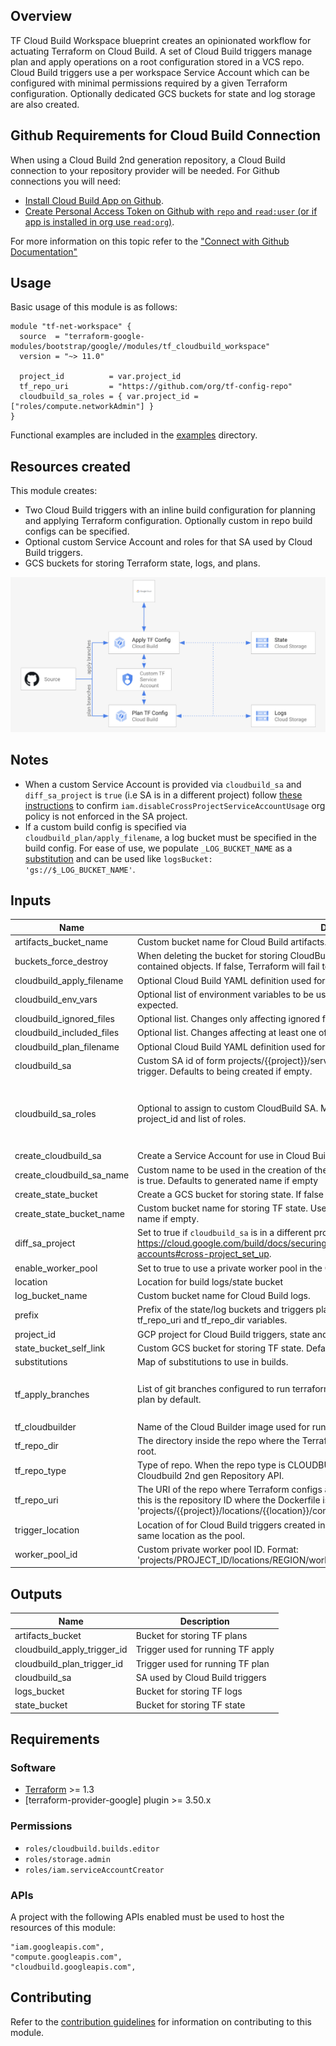 ## Overview

TF Cloud Build Workspace blueprint creates an opinionated workflow for actuating Terraform on Cloud Build. A set of Cloud Build triggers manage plan and apply operations on a root configuration stored in a VCS repo. Cloud Build triggers use a per workspace Service Account which can be configured with minimal permissions required by a given Terraform configuration. Optionally dedicated GCS buckets for state and log storage are also created.

## Github Requirements for Cloud Build Connection

When using a Cloud Build 2nd generation repository, a Cloud Build connection to your repository provider will be needed. For Github connections you will need:

- [Install Cloud Build App on Github](https://github.com/apps/google-cloud-build).
- [Create Personal Access Token on Github with `repo` and `read:user` (or if app is installed in org use `read:org`)](https://docs.github.com/en/authentication/keeping-your-account-and-data-secure/creating-a-personal-access-token).

For more information on this topic refer to the ["Connect with Github Documentation"](https://cloud.google.com/build/docs/automating-builds/github/connect-repo-github?generation=2nd-gen)

## Usage

Basic usage of this module is as follows:

```hcl
module "tf-net-workspace" {
  source  = "terraform-google-modules/bootstrap/google//modules/tf_cloudbuild_workspace"
  version = "~> 11.0"

  project_id          = var.project_id
  tf_repo_uri         = "https://github.com/org/tf-config-repo"
  cloudbuild_sa_roles = { var.project_id = ["roles/compute.networkAdmin"] }
}
```

Functional examples are included in the [examples](../../examples/) directory.

## Resources created

This module creates:
- Two Cloud Build triggers with an inline build configuration for planning and applying Terraform configuration. Optionally custom in repo build configs can be specified.
- Optional custom Service Account and roles for that SA used by Cloud Build triggers.
- GCS buckets for storing Terraform state, logs, and plans.

![](./assets/arch.png)

## Notes
- When a custom Service Account is provided via `cloudbuild_sa` and `diff_sa_project` is `true` (i.e SA is in a different project) follow [these instructions](https://cloud.google.com/build/docs/securing-builds/configure-user-specified-service-accounts#cross-project_set_up) to confirm `iam.disableCrossProjectServiceAccountUsage` org policy is not enforced in the SA project.
- If a custom build config is specified via `cloudbuild_plan/apply_filename`, a log bucket must be specified in the build config. For ease of use, we populate `_LOG_BUCKET_NAME` as a [substitution](https://cloud.google.com/build/docs/configuring-builds/substitute-variable-values) and can be used like `logsBucket: 'gs://$_LOG_BUCKET_NAME'`.

<!-- BEGINNING OF PRE-COMMIT-TERRAFORM DOCS HOOK -->
## Inputs

| Name | Description | Type | Default | Required |
|------|-------------|------|---------|:--------:|
| artifacts\_bucket\_name | Custom bucket name for Cloud Build artifacts. | `string` | `""` | no |
| buckets\_force\_destroy | When deleting the bucket for storing CloudBuild logs/TF state, this boolean option will delete all contained objects. If false, Terraform will fail to delete buckets which contain objects. | `bool` | `false` | no |
| cloudbuild\_apply\_filename | Optional Cloud Build YAML definition used for terraform apply. Defaults to using inline definition. | `string` | `null` | no |
| cloudbuild\_env\_vars | Optional list of environment variables to be used in builds. List of strings of form KEY=VALUE expected. | `list(string)` | `[]` | no |
| cloudbuild\_ignored\_files | Optional list. Changes only affecting ignored files will not invoke a build. | `list(string)` | `[]` | no |
| cloudbuild\_included\_files | Optional list. Changes affecting at least one of these files will invoke a build. | `list(string)` | `[]` | no |
| cloudbuild\_plan\_filename | Optional Cloud Build YAML definition used for terraform plan. Defaults to using inline definition. | `string` | `null` | no |
| cloudbuild\_sa | Custom SA id of form projects/{{project}}/serviceAccounts/{{email}} to be used by the CloudBuild trigger. Defaults to being created if empty. | `string` | `""` | no |
| cloudbuild\_sa\_roles | Optional to assign to custom CloudBuild SA. Map of project name or any static key to object with project\_id and list of roles. | <pre>map(object({<br>    project_id = string<br>    roles      = list(string)<br>  }))</pre> | `{}` | no |
| create\_cloudbuild\_sa | Create a Service Account for use in Cloud Build. If false `cloudbuild_sa` has to be specified. | `bool` | `true` | no |
| create\_cloudbuild\_sa\_name | Custom name to be used in the creation of the Cloud Build service account if `create_cloudbuild_sa` is true. Defaults to generated name if empty | `string` | `""` | no |
| create\_state\_bucket | Create a GCS bucket for storing state. If false `state_bucket_self_link` has to be specified. | `bool` | `true` | no |
| create\_state\_bucket\_name | Custom bucket name for storing TF state. Used if `create_state_bucket` is true. Defaults to generated name if empty. | `string` | `""` | no |
| diff\_sa\_project | Set to true if `cloudbuild_sa` is in a different project for setting up https://cloud.google.com/build/docs/securing-builds/configure-user-specified-service-accounts#cross-project_set_up. | `bool` | `false` | no |
| enable\_worker\_pool | Set to true to use a private worker pool in the Cloud Build Trigger. | `bool` | `false` | no |
| location | Location for build logs/state bucket | `string` | `"us-central1"` | no |
| log\_bucket\_name | Custom bucket name for Cloud Build logs. | `string` | `""` | no |
| prefix | Prefix of the state/log buckets and triggers planning/applying config. If unset computes a prefix from tf\_repo\_uri and tf\_repo\_dir variables. | `string` | `""` | no |
| project\_id | GCP project for Cloud Build triggers, state and log buckets. | `string` | n/a | yes |
| state\_bucket\_self\_link | Custom GCS bucket for storing TF state. Defaults to being created if empty. | `string` | `""` | no |
| substitutions | Map of substitutions to use in builds. | `map(string)` | `{}` | no |
| tf\_apply\_branches | List of git branches configured to run terraform apply Cloud Build trigger. All other branches will run plan by default. | `list(string)` | <pre>[<br>  "main"<br>]</pre> | no |
| tf\_cloudbuilder | Name of the Cloud Builder image used for running build steps. | `string` | `"hashicorp/terraform:1.3.10"` | no |
| tf\_repo\_dir | The directory inside the repo where the Terrafrom root config is located. If empty defaults to repo root. | `string` | `""` | no |
| tf\_repo\_type | Type of repo. When the repo type is CLOUDBUILD\_V2\_REPOSITORY, it will use the generic Cloudbuild 2nd gen Repository API. | `string` | `"CLOUD_SOURCE_REPOSITORIES"` | no |
| tf\_repo\_uri | The URI of the repo where Terraform configs are stored. If using Cloud Build Repositories (2nd Gen) this is the repository ID where the Dockerfile is stored. Repository ID Format is 'projects/{{project}}/locations/{{location}}/connections/{{parent\_connection}}/repositories/{{name}}'. | `string` | `""` | no |
| trigger\_location | Location of for Cloud Build triggers created in the workspace. If using private pools should be the same location as the pool. | `string` | n/a | yes |
| worker\_pool\_id | Custom private worker pool ID. Format: 'projects/PROJECT\_ID/locations/REGION/workerPools/PRIVATE\_POOL\_ID'. | `string` | `""` | no |

## Outputs

| Name | Description |
|------|-------------|
| artifacts\_bucket | Bucket for storing TF plans |
| cloudbuild\_apply\_trigger\_id | Trigger used for running TF apply |
| cloudbuild\_plan\_trigger\_id | Trigger used for running TF plan |
| cloudbuild\_sa | SA used by Cloud Build triggers |
| logs\_bucket | Bucket for storing TF logs |
| state\_bucket | Bucket for storing TF state |

<!-- END OF PRE-COMMIT-TERRAFORM DOCS HOOK -->

## Requirements

### Software

-   [Terraform](https://www.terraform.io/downloads.html) >= 1.3
-   [terraform-provider-google] plugin >= 3.50.x

### Permissions

- `roles/cloudbuild.builds.editor`
- `roles/storage.admin`
- `roles/iam.serviceAccountCreator`

### APIs

A project with the following APIs enabled must be used to host the
resources of this module:

```hcl
"iam.googleapis.com",
"compute.googleapis.com",
"cloudbuild.googleapis.com",
```

## Contributing

Refer to the [contribution guidelines](../../CONTRIBUTING.md) for
information on contributing to this module.
